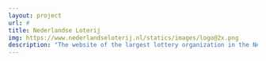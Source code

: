 ```yaml
---
layout: project
url: #
title: Nederlandse Loterij
img: https://www.nederlandseloterij.nl/statics/images/logo@2x.png
description: "The website of the largest lottery organization in the Netherlands. New and innovative website for Dutch Lotteries Organization, the front end and the custom CMS. The project is not live yet. \n Techniques: .NET Core, webpack, ES6 / Babel, vue.js, html5, css3 (sass) according to atomic design principles"
---
```

